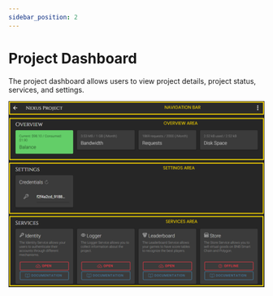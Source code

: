 ```yaml
---
sidebar_position: 2
---
```


# Project Dashboard
The project dashboard allows users to view project details, project status, services, and settings.

![Sections](/img/dashboard/project_dashboard_areas.png)
